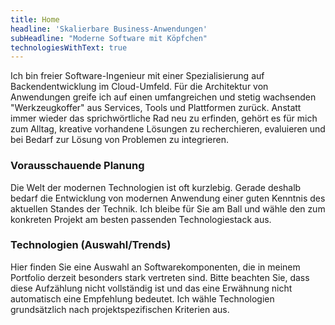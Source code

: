 ```yaml
---
title: Home
headline: 'Skalierbare Business-Anwendungen'
subHeadline: "Moderne Software mit Köpfchen"
technologiesWithText: true
---
```



Ich bin freier Software-Ingenieur mit einer Spezialisierung auf Backendentwicklung im Cloud-Umfeld. Für die Architektur von Anwendungen greife ich auf einen umfangreichen und stetig wachsenden "Werkzeugkoffer" aus Services, Tools und Plattformen zurück. Anstatt immer wieder das sprichwörtliche Rad neu zu erfinden, gehört es für mich zum Alltag, kreative vorhandene Lösungen zu recherchieren, evaluieren und bei Bedarf zur Lösung von Problemen zu integrieren.

<!---  COMMENTED OUT
Dabei setze ich im Wesentlichen auf die folgenden Technologien und Patterns:

- Microservices
- Docker
- Spring Boot
- Springframework
- diverse Cloud Hosting Dienstleister
- diverse Datenbanken (bevorzugt PostgreSQL)
--->

### Vorausschauende Planung
Die Welt der modernen Technologien ist oft kurzlebig. Gerade deshalb bedarf die Entwicklung von modernen Anwendung einer guten Kenntnis des aktuellen Standes der Technik.
Ich bleibe für Sie am Ball und wähle den zum konkreten Projekt am besten passenden Technologiestack aus.

### Technologien (Auswahl/Trends)
Hier finden Sie eine Auswahl an Softwarekomponenten, die in meinem Portfolio derzeit besonders stark vertreten sind. Bitte beachten Sie, dass diese Aufzählung nicht vollständig ist und
das eine Erwähnung nicht automatisch eine Empfehlung bedeutet. Ich wähle Technologien grundsätzlich nach projektspezifischen Kriterien aus.  